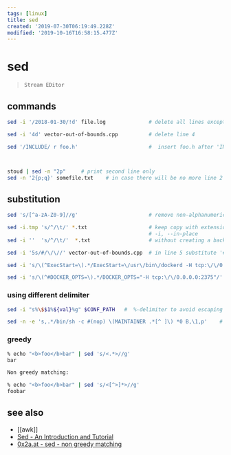 ```yaml
---
tags: [linux]
title: sed
created: '2019-07-30T06:19:49.228Z'
modified: '2019-10-16T16:58:15.477Z'
---
```


# sed

> `Stream EDitor`

## commands
```sh
sed -i '/2018-01-30/!d' file.log              # delete all lines except ones matching pattern

sed -i '4d' vector-out-of-bounds.cpp          # delete line 4

sed '/INCLUDE/ r foo.h'                       #  insert foo.h after 'INCLUDE'



stoud | sed -n "2p"     # print second line only
sed -n '2{p;q}' somefile.txt    # in case there will be no more line 2 after line 2, spare pointless processing by `q`uiting after `p`rinting
```

## substitution
```sh
sed 's/[^a-zA-Z0-9]//g'                       # remove non-alphanumeric characters

sed -i.tmp 's/^/\t/' *.txt                    # keep copy with extension .tmp   .. osx must provide an extension !
                                              # -i, --in-place
sed -i ''  's/^/\t/'  *.txt                   # without creating a backup, you can use

sed -i '5s/#/\/\//' vector-out-of-bounds.cpp  # in line 5 substitute '#' with '//'

sed -i 's/\(^ExecStart=\).*/ExecStart=\/usr\/bin\/dockerd -H tcp:\/\/0.0.0.0:2375/' /lib/systemd/system/docker.service

sed -i 's/\(^#DOCKER_OPTS=\).*/DOCKER_OPTS="-H tcp:\/\/0.0.0.0:2375"/' /etc/default/docker
```
### using different delimiter
```sh
sed -i "s%\$$1%${val}%g" $CONF_PATH   #  %-delimiter to avoid escaping slashes in URLs

sed -n -e 's,.*/bin/sh -c #(nop) \(MAINTAINER .*[^ ]\) *0 B,\1,p'    # ,-delimiter
```
### greedy
```sh
% echo "<b>foo</b>bar" | sed 's/<.*>//g'
bar

Non greedy matching:

% echo "<b>foo</b>bar" | sed 's/<[^>]*>//g'
foobar
```


## see also
- [[awk]]
- [Sed - An Introduction and Tutorial](http://www.grymoire.com/Unix/Sed.html)
- [0x2a.at - sed - non greedy matching](https://0x2a.at/blog/2008/07/sed--non-greedy-matching/)
